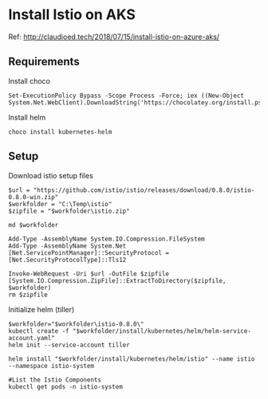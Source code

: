 # Install Istio on AKS

Ref: http://claudioed.tech/2018/07/15/install-istio-on-azure-aks/

## Requirements

Install choco
```
Set-ExecutionPolicy Bypass -Scope Process -Force; iex ((New-Object System.Net.WebClient).DownloadString('https://chocolatey.org/install.ps1'))
```

Install helm
```
choco install kubernetes-helm
```

## Setup 

Download istio setup files
```
$url = "https://github.com/istio/istio/releases/download/0.8.0/istio-0.8.0-win.zip"
$workfolder = "C:\Temp\istio"
$zipfile = "$workfolder\istio.zip"

md $workfolder

Add-Type -AssemblyName System.IO.Compression.FileSystem
Add-Type -AssemblyName System.Net
[Net.ServicePointManager]::SecurityProtocol = [Net.SecurityProtocolType]::Tls12

Invoke-WebRequest -Uri $url -OutFile $zipfile
[System.IO.Compression.ZipFile]::ExtractToDirectory($zipfile, $workfolder)
rm $zipfile

```

Initialize helm (tiller)
```
$workfolder="$workfolder\istio-0.8.0\"
kubectl create -f "$workfolder/install/kubernetes/helm/helm-service-account.yaml"
helm init --service-account tiller
```

```
helm install "$workfolder/install/kubernetes/helm/istio" --name istio --namespace istio-system

#List the Istio Components
kubectl get pods -n istio-system
```